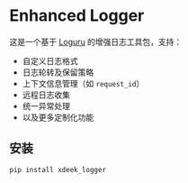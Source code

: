 

# Enhanced Logger

这是一个基于 [Loguru](https://github.com/Delgan/loguru) 的增强日志工具包，支持：

- 自定义日志格式
- 日志轮转及保留策略
- 上下文信息管理（如 `request_id`）
- 远程日志收集
- 统一异常处理
- 以及更多定制化功能

## 安装

```bash
pip install xdeek_logger



